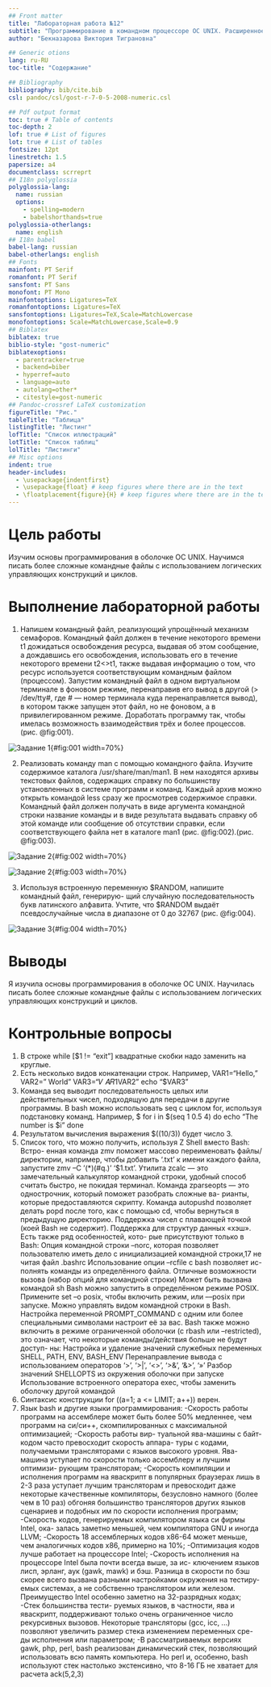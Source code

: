 ```yaml
---
## Front matter
title: "Лабораторная работа №12"
subtitle: "Программирование в командном процессоре ОС UNIX. Расширенное программировани"
author: "Бекназарова Виктория Тиграновна"

## Generic otions
lang: ru-RU
toc-title: "Содержание"

## Bibliography
bibliography: bib/cite.bib
csl: pandoc/csl/gost-r-7-0-5-2008-numeric.csl

## Pdf output format
toc: true # Table of contents
toc-depth: 2
lof: true # List of figures
lot: true # List of tables
fontsize: 12pt
linestretch: 1.5
papersize: a4
documentclass: scrreprt
## I18n polyglossia
polyglossia-lang:
  name: russian
  options:
	- spelling=modern
	- babelshorthands=true
polyglossia-otherlangs:
  name: english
## I18n babel
babel-lang: russian
babel-otherlangs: english
## Fonts
mainfont: PT Serif
romanfont: PT Serif
sansfont: PT Sans
monofont: PT Mono
mainfontoptions: Ligatures=TeX
romanfontoptions: Ligatures=TeX
sansfontoptions: Ligatures=TeX,Scale=MatchLowercase
monofontoptions: Scale=MatchLowercase,Scale=0.9
## Biblatex
biblatex: true
biblio-style: "gost-numeric"
biblatexoptions:
  - parentracker=true
  - backend=biber
  - hyperref=auto
  - language=auto
  - autolang=other*
  - citestyle=gost-numeric
## Pandoc-crossref LaTeX customization
figureTitle: "Рис."
tableTitle: "Таблица"
listingTitle: "Листинг"
lofTitle: "Список иллюстраций"
lotTitle: "Список таблиц"
lolTitle: "Листинги"
## Misc options
indent: true
header-includes:
  - \usepackage{indentfirst}
  - \usepackage{float} # keep figures where there are in the text
  - \floatplacement{figure}{H} # keep figures where there are in the text
---
```


# Цель работы


Изучим основы программирования в оболочке ОС UNIX. Научимся писать более
сложные командные файлы с использованием логических управляющих конструкций
и циклов.


# Выполнение лабораторной работы


1. Напишем командный файл, реализующий упрощённый механизм семафоров. Командный файл должен в течение некоторого времени t1 дожидаться освобождения
ресурса, выдавая об этом сообщение, а дождавшись его освобождения, использовать
его в течение некоторого времени t2<>t1, также выдавая информацию о том, что
ресурс используется соответствующим командным файлом (процессом). Запустим
командный файл в одном виртуальном терминале в фоновом режиме, перенаправив
его вывод в другой (> /dev/tty#, где # — номер терминала куда перенаправляется
вывод), в котором также запущен этот файл, но не фоновом, а в привилегированном
режиме. Доработать программу так, чтобы имелась возможность взаимодействия трёх
и более процессов.(рис. @fig:001).


![Задание 1](image/1.png){#fig:001 width=70%}


2. Реализовать команду man с помощью командного файла. Изучите содержимое каталога /usr/share/man/man1. В нем находятся архивы текстовых файлов, содержащих
справку по большинству установленных в системе программ и команд. Каждый архив
можно открыть командой less сразу же просмотрев содержимое справки. Командный
файл должен получать в виде аргумента командной строки название команды и в виде
результата выдавать справку об этой команде или сообщение об отсутствии справки,
если соответствующего файла нет в каталоге man1 (рис. @fig:002).(рис. @fig:003).


![Задание 2](image/2.png){#fig:002 width=70%}


![Задание 2](image/3.png){#fig:003 width=70%}


3. Используя встроенную переменную $RANDOM, напишите командный файл, генерирую-
щий случайную последовательность букв латинского алфавита. Учтите, что $RANDOM
выдаёт псевдослучайные числа в диапазоне от 0 до 32767 (рис. @fig:004).



![Задание 3](image/4.png){#fig:004 width=70%}


# Выводы


Я изучила основы программирования в оболочке ОС UNIX. Научилась писать более
сложные командные файлы с использованием логических управляющих конструкций
и циклов.


# Контрольные вопросы

1. В строке while [$1 != “exit”] квадратные скобки надо заменить на круглые.
2. Есть несколько видов конкатенации строк. Например, VAR1=“Hello,” VAR2=”
World” VAR3=“𝑉 𝐴𝑅1VAR2” echo “$VAR3”
3. Команда seq выводит последовательность целых или действительных чисел,
подходящую для передачи в другие программы. В bash можно использовать
seq с циклом for, используя подстановку команд. Например, $ for i in $(seq 1
0.5 4) do echo “The number is $i” done
4. Результатом вычисления выражения $((10/3)) будет число 3.
5. Список того, что можно получить, используя Z Shell вместо Bash: Встро-
енная команда zmv поможет массово переименовать файлы/директории,
например, чтобы добавить ‘.txt’ к имени каждого файла, запустите zmv –C
’(*)(#q.)’ ‘$1.txt’. Утилита zcalc — это замечательный калькулятор командной
строки, удобный способ считать быстро, не покидая терминал. Команда
zparseopts — это однострочник, который поможет разобрать сложные ва-
рианты, которые предоставляются скрипту. Команда autopushd позволяет
делать popd после того, как с помощью cd, чтобы вернуться в предыдущую
директорию. Поддержка чисел с плавающей точкой (коей Bash не содержит).
Поддержка для структур данных «хэш». Есть также ряд особенностей, кото-
рые присутствуют только в Bash: Опция командной строки –norc, которая
позволяет пользователю иметь дело с инициализацией командной строки,17
не читая файл .bashrc Использование опции –rcfile с bash позволяет ис-
полнять команды из определённого файла. Отличные возможности вызова
(набор опций для командной строки) Может быть вызвана командой sh Bash
можно запустить в определённом режиме POSIX. Примените set –o posix,
чтобы включить режим, или ––posix при запуске. Можно управлять видом
командной строки в Bash. Настройка переменной PROMPT_COMMAND с
одним или более специальными символами настроит её за вас. Bash также
можно включить в режиме ограниченной оболочки (с rbash или –restricted),
это означает, что некоторые команды/действия больше не будут доступ-
ны: Настройка и удаление значений служебных переменных SHELL, PATH,
ENV, BASH_ENV Перенаправление вывода с использованием операторов ‘>’,
‘>|’, ‘<>’, ‘>&’, ‘&>’, ‘»’ Разбор значений SHELLOPTS из окружения оболочки
при запуске Использование встроенного оператора exec, чтобы заменить
оболочку другой командой
6. Синтаксис конструкции for ((a=1; a <= LIMIT; a++)) верен.
7. Язык bash и другие языки программирования: -Скорость работы программ
на ассемблере может быть более 50% медленнее, чем программ на си/си++,
скомпилированных с максимальной оптимизацией; -Скорость работы вир-
туальной ява-машины с байт-кодом часто превосходит скорость аппара-
туры с кодами, получаемыми трансляторами с языков высокого уровня.
Ява-машина уступает по скорости только ассемблеру и лучшим оптимизи-
рующим трансляторам; -Скорость компиляции и исполнения программ
на яваскрипт в популярных браузерах лишь в 2-3 раза уступает лучшим
трансляторам и превосходит даже некоторые качественные компиляторы,
безусловно намного (более чем в 10 раз) обгоняя большинство трансляторов
других языков сценариев и подобных им по скорости исполнения программ;
-Скорость кодов, генерируемых компилятором языка си фирмы Intel, ока-
залась заметно меньшей, чем компилятора GNU и иногда LLVM; -Скорость 18
ассемблерных кодов x86-64 может меньше, чем аналогичных кодов x86,
примерно на 10%; -Оптимизация кодов лучше работает на процессоре Intel;
-Скорость исполнения на процессоре Intel была почти всегда выше, за ис-
ключением языков лисп, эрланг, аук (gawk, mawk) и бэш. Разница в скорости
по бэш скорее всего вызвана разными настройками окружения на тестиру-
емых системах, а не собственно транслятором или железом. Преимущество
Intel особенно заметно на 32-разрядных кодах; -Стек большинства тести-
руемых языков, в частности, ява и яваскрипт, поддерживают только очень
ограниченное число рекурсивных вызовов. Некоторые трансляторы (gcc,
icc, ...) позволяют увеличить размер стека изменением переменных сре-
ды исполнения или параметром; -В рассматриваемых версиях gawk, php,
perl, bash реализован динамический стек, позволяющий использовать всю
память компьютера. Но perl и, особенно, bash используют стек настолько
экстенсивно, что 8-16 ГБ не хватает для расчета ack(5,2,3)
